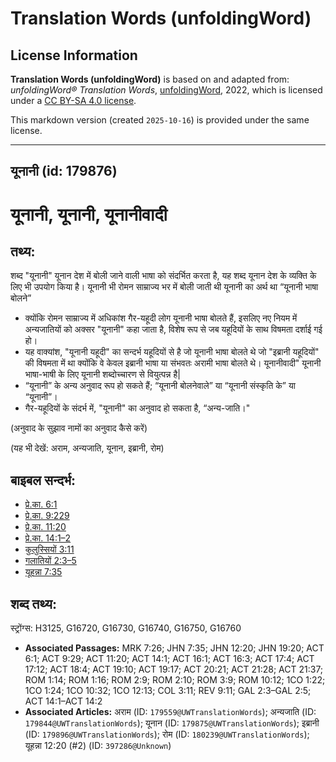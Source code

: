 # Translation Words (unfoldingWord)

## License Information

**Translation Words (unfoldingWord)** is based on and adapted from: _unfoldingWord® Translation Words_, [unfoldingWord](https://unfoldingword.org/utw), 2022, which is licensed under a [CC BY-SA 4.0 license](https://creativecommons.org/licenses/by-sa/4.0/legalcode.en).

This markdown version (created `2025-10-16`) is provided under the same license.



--------------------------------

## यूनानी (id: 179876)

यूनानी, यूनानी, यूनानीवादी
==========================

तथ्य:
-----

शब्द "यूनानी" यूनान देश में बोली जाने वाली भाषा को संदर्भित करता है, यह शब्द यूनान देश के व्यक्ति के लिए भी उपयोग किया है। यूनानी भी रोमन साम्राज्य भर में बोली जाती थी यूनानी का अर्थ था “यूनानी भाषा बोलने”

* क्योंकि रोमन साम्राज्य में अधिकांश गैर\-यहूदी लोग यूनानी भाषा बोलते हैं, इसलिए नए नियम में अन्यजातियों को अक्सर "यूनानी" कहा जाता है, विशेष रूप से जब यहूदियों के साथ विषमता दर्शाई गई हो।
* यह वाक्यांश, "यूनानी यहूदी" का सन्दर्भ यहूदियों से है जो यूनानी भाषा बोलते थे जो "इब्रानी यहूदियों" की विषमता में था क्योंकि वे केवल इब्रानी भाषा या संभवतः अरामी भाषा बोलते थे। यूनानीवादी" यूनानी भाषा\-भाषी के लिए यूनानी शब्दोच्चारण से वियुत्पन्न है\|
* “यूनानी” के अन्य अनुवाद रूप हो सकते हैं; “यूनानी बोलनेवाले” या “यूनानी संस्कृति के” या “यूनानी”।
* गैर\-यहूदियों के संदर्भ में, "यूनानी" का अनुवाद हो सकता है, “अन्य\-जाति।"

(अनुवाद के सुझाव नामों का अनुवाद कैसे करें)

(यह भी देखें: अराम, अन्यजाति, यूनान, इब्रानी, रोम)

बाइबल सन्दर्भ:
--------------

* [प्रे.का. 6:1](https://ref.ly/Acts6:1)
* [प्रे.का. 9:229](https://ref.ly/Acts9:229)
* [प्रे.का. 11:20](https://ref.ly/Acts11:20)
* [प्रे.का. 14:1–2](https://ref.ly/Acts14:1-Acts14:2)
* [कुलुस्सियों 3:11](https://ref.ly/Col3:11)
* [गलातियों 2:3–5](https://ref.ly/Gal2:3-Gal2:5)
* [यूहन्ना 7:35](https://ref.ly/John7:35)

शब्द तथ्य:
----------

स्ट्रोंग्स: H3125, G16720, G16730, G16740, G16750, G16760

* **Associated Passages:** MRK 7:26; JHN 7:35; JHN 12:20; JHN 19:20; ACT 6:1; ACT 9:29; ACT 11:20; ACT 14:1; ACT 16:1; ACT 16:3; ACT 17:4; ACT 17:12; ACT 18:4; ACT 19:10; ACT 19:17; ACT 20:21; ACT 21:28; ACT 21:37; ROM 1:14; ROM 1:16; ROM 2:9; ROM 2:10; ROM 3:9; ROM 10:12; 1CO 1:22; 1CO 1:24; 1CO 10:32; 1CO 12:13; COL 3:11; REV 9:11; GAL 2:3–GAL 2:5; ACT 14:1–ACT 14:2
* **Associated Articles:** अराम (ID: `179559@UWTranslationWords`); अन्यजाति (ID: `179844@UWTranslationWords`); यूनान (ID: `179875@UWTranslationWords`); इब्रानी (ID: `179896@UWTranslationWords`); रोम (ID: `180239@UWTranslationWords`); यूहन्ना 12:20 (#2) (ID: `397286@Unknown`)

